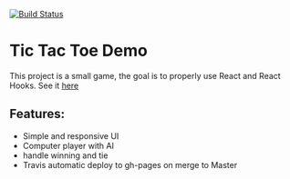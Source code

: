 [![Build Status](https://travis-ci.com/oreyes1991/tictactoe_react_hook.svg?branch=master)](https://travis-ci.com/oreyes1991/tictactoe_react_hook)
# Tic Tac Toe Demo
This project is a small game, the goal is to properly use React and React Hooks.
See it [here](https://oreyes1991.github.io/tictactoe_react_hook/)

## Features: 
- Simple and responsive UI
- Computer player with AI
- handle winning and tie
- Travis automatic deploy to gh-pages on merge to Master
